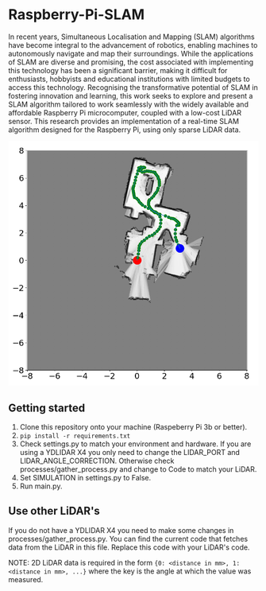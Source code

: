 # Raspberry-Pi-SLAM
In recent years, Simultaneous Localisation and Mapping (SLAM) algorithms have become integral to the advancement of robotics, enabling machines to autonomously navigate and map their surroundings. While the applications of SLAM are diverse and promising, the cost associated with implementing this technology has been a significant barrier, making it difficult for enthusiasts, hobbyists and educational institutions with limited budgets to access this technology. Recognising the transformative potential of SLAM in fostering innovation and learning, this work seeks to explore and present a SLAM algorithm tailored to work seamlessly with the widely available and affordable Raspberry Pi microcomputer, coupled with a low-cost LiDAR sensor. This research provides an implementation of a real-time SLAM algorithm designed for the Raspberry Pi, using only sparse LiDAR data.

![Mapping Example!](/images/example.PNG "Mapping example done in real-time on Raspberry Pi")

## Getting started
1. Clone this repository onto your machine (Raspeberry Pi 3b or better).
2. `pip install -r requirements.txt`
3. Check settings.py to match your environment and hardware. If you are using a YDLIDAR X4 you only need to change the LIDAR_PORT and LIDAR_ANGLE_CORRECTION. Otherwise check processes/gather_process.py and change to Code to match your LiDAR.
4. Set SIMULATION in settings.py to False.
5. Run main.py.

## Use other LiDAR's
If you do not have a YDLIDAR X4 you need to make some changes in processes/gather_process.py.
You can find the current code that fetches data from the LiDAR in this file. 
Replace this code with your LiDAR's code.

NOTE: 2D LiDAR data is required in the form `{0: <distance in mm>, 1: <distance in mm>, ...}` where the key is the angle at which the value was measured.


